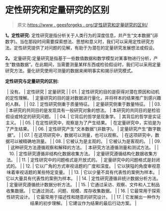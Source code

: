 # 定性研究和定量研究的区别

> 原文:[https://www . geesforgeks . org/定性研究和定量研究的区别/](https://www.geeksforgeeks.org/difference-between-qualitative-research-and-quantitative-research/)

**1。定性研究:**
定性研究是指分析关于人类行为的深度信息，并产生“文本数据”(非数字)。当在那段时间需要探索想法、思想和意义时，我们可以采用定性研究方法。定性研究提供了对问题的见解，有助于为潜在的定量研究发展想法或假设。

**2。**
定量研究:定量研究是指基于一些数值数据和数学模型对某事物进行分析，产生“数值数据”。在此期间，当需要测量某样东西或检验假设时，我们可以采用定量研究方法。量化研究使用可测量的数据来阐明事实和揭示研究模式。

**定性研究与定量研究的区别:**

<center>

| 没有。 | 定性研究 | 定量研究 |
| 01. | 定性研究的目的是获得对潜在原因和动机的定性理解。 | 定量研究的目的是对数据进行量化，并将样本的结果推广到感兴趣的人群。 |
| 02. | 定性研究侧重于质量特征。 | 定量研究侧重于数量特征。 |
| 03. | 本研究的共同目的是发现具有一般研究对象的想法。 | 本研究的共同目的是检验假设或特定的研究问题。 |
| 04. | 它背后的哲学是现象学。 | 其背后的哲学是实证主义。 |
| 05. | 在定性研究中，观察是为了产生结果。 | 在定量研究中，实验是为了产生结果。 |
| 06. | 定性研究产生“文本数据”(非数字)。 | 定量研究产生“数字数据”。 |
| 07. | 在这项研究中，数据可以测量，也可以观察。 | 在这项研究中，数据可以被精确地测量。 |
| 08. | 它被认为是主观的。 | 它被认为是客观的。 |
| 09. | 这种研究方法遵循观察和解释的方法。 | 本研究方法遵循测量和测试方法。 |
| 10. | 定性研究遵循非结构化数据收集方法。 | 定量研究遵循结构化数据收集方法。 |
| 11. | 定性研究中的问题格式是开放式的。 | 定量研究中的问题格式是封闭式的。 |
| 12. | 它以广角的方式审视话题的广度和深度。 | 它以狭隘的角度审视意味着审视话题的某些特定变量。 |
| 13. | 它以少量不具有代表性的案例为样本。 | 它以大量具有代表性的案例为样本。 |
| 14. | 定性研究遵循非统计数据分析方法。 | 定量研究遵循统计数据分析方法。 |
| 15. | 它通过采访、观察、文件和人工制品收集数据。 | 它通过测试、问题、规模、库存收集数据。 |
| 16. | 它最常用于探索性研究设计。 | 它最常用于描述性和随意的研究设计。 |
| 17. | 它发展出一种作为结果的初步理解。 | 它建议作为结果的最后行动方案。 |

</center>